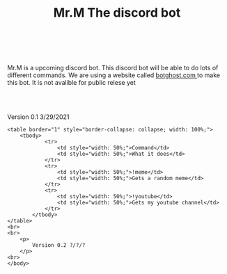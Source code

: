 <!Docktype html>
<html>
	<head>
		<title>
			Mr.M
		</title>
	</head>
<body>
			<h1 style="text-align: center;">
			Mr.M The discord bot
		</h1>
	<br>
	<br>
	<br>
	<br>
		<p>
			Mr.M is a upcoming discord bot. This discord bot will be able to do lots of different commands. We are using a website called 
				<a href="https://botghost.com/">
					botghost.com
				</a> 	
			to make this bot. It is not avalible for public relese yet
		</p>
	<br>
	<br>
		<p>
			Version 0.1 3/29/2021
	
	<table border="1" style="border-collapse: collapse; width: 100%;">
		<tbody>
				<tr>
					<td style="width: 50%;">Command</td>
					<td style="width: 50%;">What it does</td>
				</tr>
				<tr>
					<td style="width: 50%;">!meme</td>
					<td style="width: 50%;">Gets a random meme</td>
				</tr>
				<tr>
					<td style="width: 50%;">!youtube</td>
					<td style="width: 50%;">Gets my youtube channel</td>
				</tr>
			</tbody>
	</table>
	<br>
	<br>
		<p>
			Version 0.2 ?/?/?
		</p>
	<br>
	</body>
</html>
